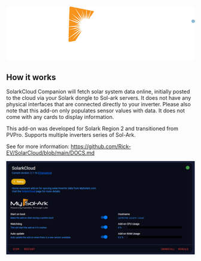 ![](https://github.com/Rick-EV/SolarkCloud/blob/maicn/logo.png)


## How it works
SolarkCloud Companion will fetch solar system data online, initially posted to the cloud via your Solark dongle to Sol-ark servers. It does not have any physical interfaces that are connected directly to your inverter. 
Please also note that this add-on only populates sensor values with data. It does not come with any cards to display information.

This add-on was developed for Solark Region 2 and transitioned from PVPro. Supports multiple inverters series of Sol-Ark.

See for more information: https://github.com/Rick-EV/SolarCloud/blob/main/DOCS.md

![](https://github.com/Rick-EV/SolarkCloud/blob/main/solarkstarted.png)

